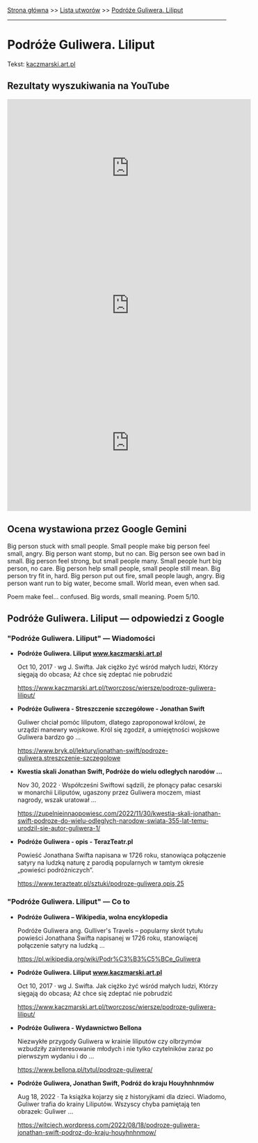 [Strona główna](../index.md) >> [Lista utworów](../list.md) >> [Podróże Guliwera. Liliput](446.md)

---

# Podróże Guliwera. Liliput

Tekst: [kaczmarski.art.pl](https://www.kaczmarski.art.pl/tworczosc/wiersze/podroze-guliwera-liliput/)

## Rezultaty wyszukiwania na YouTube

<iframe width="560" height="315" src="https://www.youtube.com/embed/6QLnpS4bxtM?si=IdontcarewhotheIRSsendsImnotpayingtaxes" title="YouTube video player" frameborder="0" allow="accelerometer; autoplay; clipboard-write; encrypted-media; gyroscope; picture-in-picture; web-share" referrerpolicy="strict-origin-when-cross-origin" allowfullscreen></iframe>

<iframe width="560" height="315" src="https://www.youtube.com/embed/tmNGRNAiggM?si=IdontcarewhotheIRSsendsImnotpayingtaxes" title="YouTube video player" frameborder="0" allow="accelerometer; autoplay; clipboard-write; encrypted-media; gyroscope; picture-in-picture; web-share" referrerpolicy="strict-origin-when-cross-origin" allowfullscreen></iframe>

<iframe width="560" height="315" src="https://www.youtube.com/embed/UFbGjZB6qu4?si=IdontcarewhotheIRSsendsImnotpayingtaxes" title="YouTube video player" frameborder="0" allow="accelerometer; autoplay; clipboard-write; encrypted-media; gyroscope; picture-in-picture; web-share" referrerpolicy="strict-origin-when-cross-origin" allowfullscreen></iframe>

## Ocena wystawiona przez Google Gemini

Big person stuck with small people. Small people make big person feel small, angry. Big person want stomp, but no can. Big person see own bad in small. Big person feel strong, but small people many. Small people hurt big person, no care. Big person help small people, small people still mean. Big person try fit in, hard. Big person put out fire, small people laugh, angry. Big person want run to big water, become small. World mean, even when sad.

Poem make feel... confused. Big words, small meaning. Poem 5/10.


## Podróże Guliwera. Liliput — odpowiedzi z Google

### "Podróże Guliwera. Liliput" — Wiadomości

- **Podróże Guliwera. Liliput www.kaczmarski.art.pl**

    Oct 10, 2017  ·  wg J. Swifta. Jak ciężko żyć wśród małych ludzi, Którzy sięgają do obcasa; Aż chce się zdeptać nie pobrudzić 

   <https://www.kaczmarski.art.pl/tworczosc/wiersze/podroze-guliwera-liliput/>
- **Podróże Guliwera - Streszczenie szczegółowe - Jonathan Swift**

    Guliwer chciał pomóc liliputom, dlatego zaproponował królowi, że urządzi manewry wojskowe. Król się zgodził, a umiejętności wojskowe Guliwera bardzo go ... 

   <https://www.bryk.pl/lektury/jonathan-swift/podroze-guliwera.streszczenie-szczegolowe>
- **Kwestia skali  Jonathan Swift, Podróże do wielu odległych narodów ...**

    Nov 30, 2022  ·  Współcześni Swiftowi sądzili, że płonący pałac cesarski w monarchii Liliputów, ugaszony przez Guliwera moczem, miast nagrody, wszak uratował ... 

   <https://zupelnieinnaopowiesc.com/2022/11/30/kwestia-skali-jonathan-swift-podroze-do-wielu-odleglych-narodow-swiata-355-lat-temu-urodzil-sie-autor-guliwera-1/>
- **Podróże Guliwera - opis - TerazTeatr.pl**

    Powieść Jonathana Swifta napisana w 1726 roku, stanowiąca połączenie satyry na ludzką naturę z parodią popularnych w tamtym okresie „powieści podróżniczych”. 

   <https://www.terazteatr.pl/sztuki/podroze-guliwera,opis,25>

### "Podróże Guliwera. Liliput" — Co to

- **Podróże Guliwera – Wikipedia, wolna encyklopedia**

    Podróże Guliwera ang. Gulliver's Travels – popularny skrót tytułu powieści Jonathana Swifta napisanej w 1726 roku, stanowiącej połączenie satyry na ludzką ... 

   <https://pl.wikipedia.org/wiki/Podr%C3%B3%C5%BCe_Guliwera>
- **Podróże Guliwera. Liliput www.kaczmarski.art.pl**

    Oct 10, 2017  ·  wg J. Swifta. Jak ciężko żyć wśród małych ludzi, Którzy sięgają do obcasa; Aż chce się zdeptać nie pobrudzić 

   <https://www.kaczmarski.art.pl/tworczosc/wiersze/podroze-guliwera-liliput/>
- **Podróże Guliwera - Wydawnictwo Bellona**

    Niezwykłe przygody Guliwera w krainie liliputów czy olbrzymów wzbudziły zainteresowanie młodych i nie tylko czytelników zaraz po pierwszym wydaniu i do ... 

   <https://www.bellona.pl/tytul/podroze-guliwera/>
- **Podróże Guliwera, Jonathan Swift, Podróż do kraju Houyhnhnmów**

    Aug 18, 2022  ·  Ta książka kojarzy się z historyjkami dla dzieci. Wiadomo, Guliwer trafia do krainy Liliputów. Wszyscy chyba pamiętają ten obrazek: Guliwer ... 

   <https://witciech.wordpress.com/2022/08/18/podroze-guliwera-jonathan-swift-podroz-do-kraju-houyhnhnmow/>

